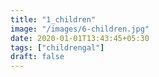 ```yaml
---
title: "1_children"
image: "/images/6-children.jpg"
date: 2020-01-01T13:43:45+05:30
tags: ["childrengal"]
draft: false
---
```


